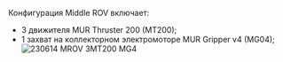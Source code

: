 Конфигурация Middle ROV включает:
- 3 движителя MUR Thruster 200 (MT200);
- 1 захват на коллекторном электромоторе MUR Gripper v4 (MG04);
![230614 MROV 3MT200 MG4](https://github.com/murproject/MiddleROV/assets/106134147/b39016c2-10bf-4aef-82cb-5e2d44a196ee)

